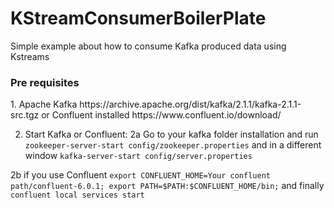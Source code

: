# KStreamConsumerBoilerPlate
Simple example about how to consume Kafka produced data using Kstreams

<h3> Pre requisites </h3>
1. Apache Kafka https://archive.apache.org/dist/kafka/2.1.1/kafka-2.1.1-src.tgz
  or 
  Confluent installed https://www.confluent.io/download/
  
2. Start Kafka or Confluent:
  2a Go to your kafka folder installation and run `zookeeper-server-start config/zookeeper.properties`
       and in a different window `kafka-server-start config/server.properties`
       
  2b if you use Confluent `export CONFLUENT_HOME=Your confluent path/confluent-6.0.1;
        export PATH=$PATH:$CONFLUENT_HOME/bin;` and finally `confluent local services start`
